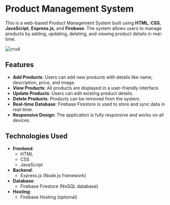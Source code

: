 # Product Management System

This is a web-based Product Management System built using **HTML**, **CSS**, **JavaScript**, **Express.js**, and **Firebase**. The system allows users to manage products by adding, updating, deleting, and viewing product details in real-time.

![crud](https://github.com/user-attachments/assets/dd78d744-ce29-45a7-a9ab-d03dd443daec)


## Features

- **Add Products**: Users can add new products with details like name, description, price, and image.
- **View Products**: All products are displayed in a user-friendly interface.
- **Update Products**: Users can edit existing product details.
- **Delete Products**: Products can be removed from the system.
- **Real-time Database**: Firebase Firestore is used to store and sync data in real-time.
- **Responsive Design**: The application is fully responsive and works on all devices.

## Technologies Used

- **Frontend**:
  - HTML
  - CSS
  - JavaScript
- **Backend**:
  - Express.js (Node.js framework)
- **Database**:
  - Firebase Firestore (NoSQL database)
- **Hosting**:
  - Firebase Hosting (optional)
